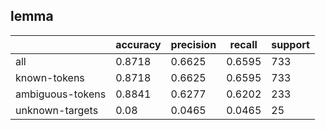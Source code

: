
## lemma

|                  | accuracy | precision | recall | support |
|------------------|----------|-----------|--------|---------|
| all              | 0.8718   | 0.6625    | 0.6595 | 733     |
| known-tokens     | 0.8718   | 0.6625    | 0.6595 | 733     |
| ambiguous-tokens | 0.8841   | 0.6277    | 0.6202 | 233     |
| unknown-targets  | 0.08     | 0.0465    | 0.0465 | 25      |

